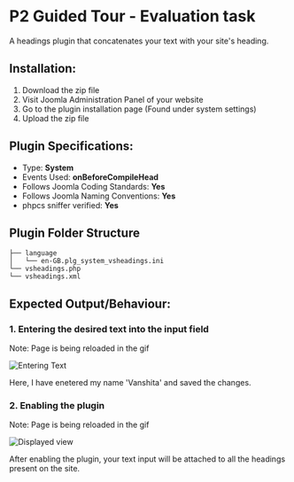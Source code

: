 # P2 Guided Tour - Evaluation task 
A headings plugin that concatenates your text with your site's heading.

## Installation:
<ol>
  <li> Download the zip file </li>
  <li> Visit Joomla Administration Panel of your website </li>
  <li> Go to the plugin installation page (Found under system settings) </li>
  <li> Upload the zip file </li>
</ol>

## Plugin Specifications:
- Type: <b> System </b> <br/>
- Events Used: <b> onBeforeCompileHead </b>
- Follows Joomla Coding Standards: <b> Yes </b> <br/>
- Follows Joomla Naming Conventions: <b> Yes </b> <br/>
- phpcs sniffer verified: <b> Yes </b> <br/>

## Plugin Folder Structure

    ├── language
    │   └── en-GB.plg_system_vsheadings.ini
    └── vsheadings.php
    └── vsheadings.xml


## Expected Output/Behaviour:
### 1. Entering the desired text into the input field

Note: Page is being reloaded in the gif

![Entering Text](https://i.ibb.co/2ZswBLY/part1.gif)

Here, I have enetered my name 'Vanshita' and saved the changes.

### 2. Enabling the plugin

Note: Page is being reloaded in the gif

![Displayed view](https://i.ibb.co/9pshhM3/part2.gif)

After enabling the plugin, your text input will be attached to all the headings present on the site.
